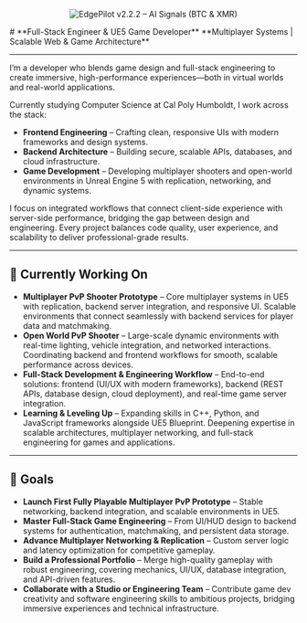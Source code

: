 <p align="center">
  <img src="EdgePilot_v2.2.2_Banner.png" alt="EdgePilot v2.2.2 – AI Signals (BTC & XMR)">
</p>
# **Full-Stack Engineer & UE5 Game Developer**  
**Multiplayer Systems | Scalable Web & Game Architecture**

---

I’m a developer who blends game design and full-stack engineering to create immersive, high-performance experiences—both in virtual worlds and real-world applications.

Currently studying Computer Science at Cal Poly Humboldt, I work across the stack:  
- **Frontend Engineering** – Crafting clean, responsive UIs with modern frameworks and design systems.  
- **Backend Architecture** – Building secure, scalable APIs, databases, and cloud infrastructure.  
- **Game Development** – Developing multiplayer shooters and open-world environments in Unreal Engine 5 with replication, networking, and dynamic systems.

I focus on integrated workflows that connect client-side experience with server-side performance, bridging the gap between design and engineering. Every project balances code quality, user experience, and scalability to deliver professional-grade results.

---

## 🔭 Currently Working On
- **Multiplayer PvP Shooter Prototype** – Core multiplayer systems in UE5 with replication, backend server integration, and responsive UI. Scalable environments that connect seamlessly with backend services for player data and matchmaking.  
- **Open World PvP Shooter** – Large-scale dynamic environments with real-time lighting, vehicle integration, and networked interactions. Coordinating backend and frontend workflows for smooth, scalable performance across devices.  
- **Full-Stack Development & Engineering Workflow** – End-to-end solutions: frontend (UI/UX with modern frameworks), backend (REST APIs, database design, cloud deployment), and real-time game server integration.  
- **Learning & Leveling Up** – Expanding skills in C++, Python, and JavaScript frameworks alongside UE5 Blueprint. Deepening expertise in scalable architectures, multiplayer networking, and full-stack engineering for games and applications.

---

## 🚀 Goals
- **Launch First Fully Playable Multiplayer PvP Prototype** – Stable networking, backend integration, and scalable environments in UE5.  
- **Master Full-Stack Game Engineering** – From UI/HUD design to backend systems for authentication, matchmaking, and persistent data storage.  
- **Advance Multiplayer Networking & Replication** – Custom server logic and latency optimization for competitive gameplay.  
- **Build a Professional Portfolio** – Merge high-quality gameplay with robust engineering, covering mechanics, UI/UX, database integration, and API-driven features.  
- **Collaborate with a Studio or Engineering Team** – Contribute game dev creativity and software engineering skills to ambitious projects, bridging immersive experiences and technical infrastructure.
